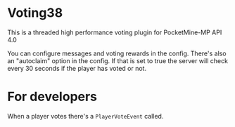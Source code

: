 # Voting38
This is a threaded high performance voting plugin for PocketMine-MP API 4.0

You can configure messages and voting rewards in the config.
There's also an "autoclaim" option in the config.
If that is set to true the server will check every 30 seconds if the player has voted or not.

# For developers
When a player votes there's a `PlayerVoteEvent` called.
